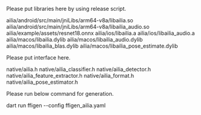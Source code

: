 Please put libraries here by using release script.

ailia/android/src/main/jniLibs/arm64-v8a/libailia.so
ailia/android/src/main/jniLibs/arm64-v8a/libailia_audio.so
ailia/example/assets/resnet18.onnx
ailia/ios/libailia.a
ailia/ios/libailia_audio.a
ailia/macos/libailia.dylib
ailia/macos/libailia_audio.dylib
ailia/macos/libailia_blas.dylib
ailia/macos/libailia_pose_estimate.dylib

Please put interface here.

native/ailia.h
native/ailia_classifier.h
native/ailia_detector.h
native/ailia_feature_extractor.h
native/ailia_format.h
native/ailia_pose_estimator.h

Please run below command for generation.

dart run ffigen --config ffigen_ailia.yaml
